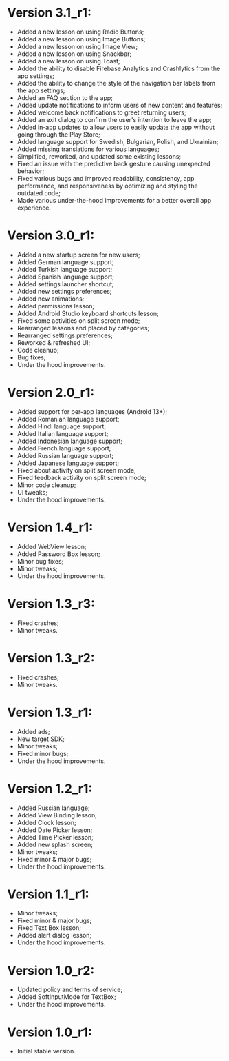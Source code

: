 # Version 3.1_r1:
- Added a new lesson on using Radio Buttons;
- Added a new lesson on using Image Buttons;
- Added a new lesson on using Image View;
- Added a new lesson on using Snackbar;
- Added a new lesson on using Toast;
- Added the ability to disable Firebase Analytics and Crashlytics from the app settings;
- Added the ability to change the style of the navigation bar labels from the app settings;
- Added an FAQ section to the app;
- Added update notifications to inform users of new content and features;
- Added welcome back notifications to greet returning users;
- Added an exit dialog to confirm the user's intention to leave the app;
- Added in-app updates to allow users to easily update the app without going through the Play Store;
- Added language support for Swedish, Bulgarian, Polish, and Ukrainian;
- Added missing translations for various languages;
- Simplified, reworked, and updated some existing lessons;
- Fixed an issue with the predictive back gesture causing unexpected behavior;
- Fixed various bugs and improved readability, consistency, app performance, and responsiveness by optimizing and styling the outdated code;
- Made various under-the-hood improvements for a better overall app experience.

# Version 3.0_r1:
- Added a new startup screen for new users;
- Added German language support;
- Added Turkish language support;
- Added Spanish language support;
- Added settings launcher shortcut;
- Added new settings preferences;
- Added new animations;
- Added permissions lesson;
- Added Android Studio keyboard shortcuts lesson;
- Fixed some activities on split screen mode;
- Rearranged lessons and placed by categories;
- Rearranged settings preferences;
- Reworked & refreshed UI;
- Code cleanup;
- Bug fixes;
- Under the hood improvements.

# Version 2.0_r1:
- Added support for per-app languages (Android 13+);
- Added Romanian language support;
- Added Hindi language support;
- Added Italian language support;
- Added Indonesian language support;
- Added French language support;
- Added Russian language support;
- Added Japanese language support;
- Fixed about activity on split screen mode;
- Fixed feedback activity on split screen mode;
- Minor code cleanup;
- UI tweaks;
- Under the hood improvements.

# Version 1.4_r1:
- Added WebView lesson;
- Added Password Box lesson;
- Minor bug fixes;
- Minor tweaks;
- Under the hood improvements.

# Version 1.3_r3:
- Fixed crashes;
- Minor tweaks.

# Version 1.3_r2:
- Fixed crashes;
- Minor tweaks.

# Version 1.3_r1:
- Added ads;
- New target SDK;
- Minor tweaks;
- Fixed minor bugs;
- Under the hood improvements.

# Version 1.2_r1:
- Added Russian language;
- Added View Binding lesson;
- Added Clock lesson;
- Added Date Picker lesson;
- Added Time Picker lesson;
- Added new splash screen;
- Minor tweaks;
- Fixed minor & major bugs;
- Under the hood improvements.

# Version 1.1_r1:
- Minor tweaks;
- Fixed minor & major bugs;
- Fixed Text Box lesson;
- Added alert dialog lesson;
- Under the hood improvements.

# Version 1.0_r2:
- Updated policy and terms of service;
- Added SoftInputMode for TextBox;
- Under the hood improvements.

# Version 1.0_r1:
- Initial stable version.